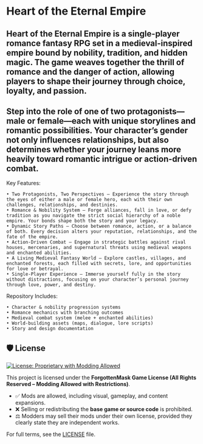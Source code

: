 # Heart of the Eternal Empire

## Heart of the Eternal Empire is a single-player romance fantasy RPG set in a medieval-inspired empire bound by nobility, tradition, and hidden magic. The game weaves together the thrill of romance and the danger of action, allowing players to shape their journey through choice, loyalty, and passion.

## Step into the role of one of two protagonists—male or female—each with unique storylines and romantic possibilities. Your character’s gender not only influences relationships, but also determines whether your journey leans more heavily toward romantic intrigue or action-driven combat.

Key Features:

    • Two Protagonists, Two Perspectives – Experience the story through the eyes of either a male or female hero, each with their own challenges, relationships, and destinies.
    • Romance & Nobility System – Forge alliances, fall in love, or defy tradition as you navigate the strict social hierarchy of a noble empire. Your bonds shape both the story and your legacy.
    • Dynamic Story Paths – Choose between romance, action, or a balance of both. Every decision alters your reputation, relationships, and the fate of the empire.
    • Action-Driven Combat – Engage in strategic battles against rival houses, mercenaries, and supernatural threats using medieval weapons and enchanted abilities.
    • A Living Medieval Fantasy World – Explore castles, villages, and enchanted forests, each filled with secrets, lore, and opportunities for love or betrayal.
    • Single-Player Experience – Immerse yourself fully in the story without distractions, focusing on your character’s personal journey through love, power, and destiny.

Repository Includes:

    • Character & nobility progression systems
    • Romance mechanics with branching outcomes
    • Medieval combat system (melee + enchanted abilities)
    • World-building assets (maps, dialogue, lore scripts)
    • Story and design documentation

## 🛡️ License

[![License: Proprietary with Modding Allowed](https://img.shields.io/badge/License-Proprietary--Modding--Allowed-blue.svg)](#)

This project is licensed under the **ForgottenMask Game License (All Rights Reserved – Modding Allowed with Restrictions)**.  
- ✅ Mods are allowed, including visual, gameplay, and content expansions.  
- ❌ Selling or redistributing the **base game or source code** is prohibited.  
- ⚖️ Modders may sell their mods under their own license, provided they clearly state they are independent works.  

For full terms, see the [LICENSE](./License) file.
